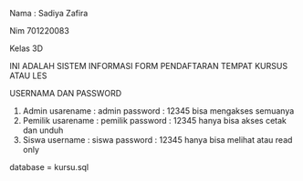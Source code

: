 Nama : Sadiya Zafira

Nim 701220083

Kelas 3D


INI ADALAH SISTEM INFORMASI FORM PENDAFTARAN TEMPAT KURSUS ATAU LES


USERNAMA DAN PASSWORD

1. Admin usarename : admin password : 12345 bisa mengakses semuanya
2. Pemilik usarename : pemilik password : 12345 hanya bisa akses cetak dan unduh
3. Siswa username : siswa password : 12345 hanya bisa melihat atau read only


database = kursu.sql
